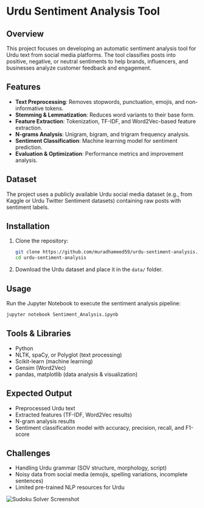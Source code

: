 # Urdu Sentiment Analysis Tool

## Overview
This project focuses on developing an automatic sentiment analysis tool for Urdu text from social media platforms. The tool classifies posts into positive, negative, or neutral sentiments to help brands, influencers, and businesses analyze customer feedback and engagement.

## Features
- **Text Preprocessing**: Removes stopwords, punctuation, emojis, and non-informative tokens.
- **Stemming & Lemmatization**: Reduces word variants to their base form.
- **Feature Extraction**: Tokenization, TF-IDF, and Word2Vec-based feature extraction.
- **N-grams Analysis**: Unigram, bigram, and trigram frequency analysis.
- **Sentiment Classification**: Machine learning model for sentiment prediction.
- **Evaluation & Optimization**: Performance metrics and improvement analysis.

## Dataset
The project uses a publicly available Urdu social media dataset (e.g., from Kaggle or Urdu Twitter Sentiment datasets) containing raw posts with sentiment labels.

## Installation
1. Clone the repository:
   ```sh
   git clone https://github.com/muradhameed59/urdu-sentiment-analysis.git
   cd urdu-sentiment-analysis
   ```
2. Download the Urdu dataset and place it in the `data/` folder.

## Usage
Run the Jupyter Notebook to execute the sentiment analysis pipeline:
```sh
jupyter notebook Sentiment_Analysis.ipynb
```

## Tools & Libraries
- Python
- NLTK, spaCy, or Polyglot (text processing)
- Scikit-learn (machine learning)
- Gensim (Word2Vec)
- pandas, matplotlib (data analysis & visualization)

## Expected Output
- Preprocessed Urdu text
- Extracted features (TF-IDF, Word2Vec results)
- N-gram analysis results
- Sentiment classification model with accuracy, precision, recall, and F1-score

## Challenges
- Handling Urdu grammar (SOV structure, morphology, script)
- Noisy data from social media (emojis, spelling variations, incomplete sentences)
- Limited pre-trained NLP resources for Urdu

![Sudoku Solver Screenshot](https://github.com/Muradhameed921/Sudoku-Puzzle-Solver/blob/main/O1.jpg)
